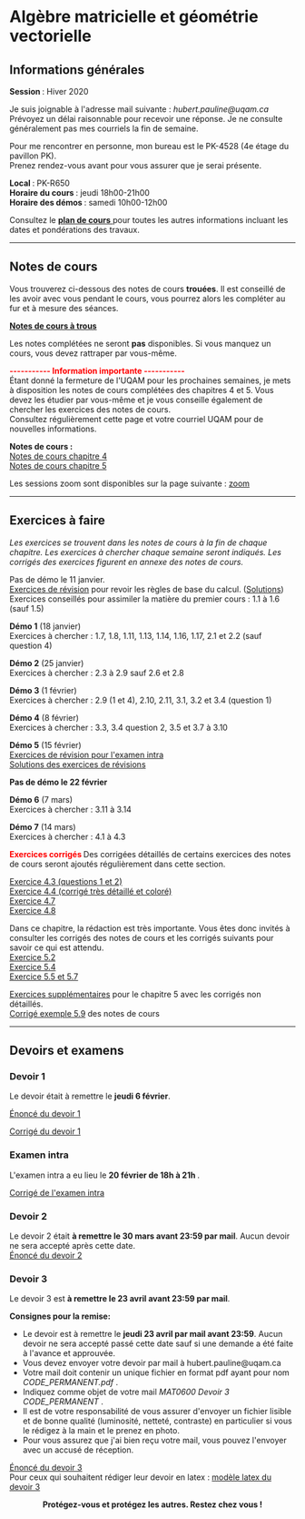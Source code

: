 # Algèbre matricielle et géométrie vectorielle

## Informations générales

<b> Session </b> : Hiver 2020  <br>

Je suis joignable à l'adresse mail suivante : <i> hubert.pauline<span></span><span>@</span><span></span>uqam<span>.</span><span>ca</span><span class="border"> </span> </i> <br/>
Prévoyez un délai raisonnable pour recevoir une réponse. Je ne consulte généralement pas mes courriels la fin de semaine.

Pour me rencontrer en personne, mon bureau est le PK-4528 (4e étage du pavillon PK). <br>
Prenez rendez-vous avant pour vous assurer que je serai présente. 


<b> Local </b> : PK-R650 <br>
<b> Horaire du cours </b> : jeudi 18h00-21h00 <br>
<b> Horaire des démos </b> : samedi 10h00-12h00

Consultez le [<b> plan de cours</b> ](mat0600/plan_de_cours.pdf) pour toutes les autres informations incluant les dates et pondérations des travaux.

******

## Notes de cours

Vous trouverez ci-dessous des notes de cours **trouées**. Il est conseillé de les avoir avec vous pendant le cours, vous pourrez alors les compléter au fur et à mesure des séances.

[<b> Notes de cours à trous</b> ](mat0600/notesMAT0600.pdf)

Les notes complétées ne seront **pas** disponibles. Si vous manquez un cours, vous devez rattraper par vous-même.

<font color="red"><b> ----------- </b></font> 
<font color="red"><b> Information importante </b></font>
<font color="red"><b>  ----------- </b></font> <br>
Étant donné la fermeture de l'UQAM pour les prochaines semaines, je mets à disposition les notes de cours complétées des chapitres 4 et 5. Vous devez les étudier par vous-même et je vous conseille également de chercher les exercices des notes de cours. <br>
Consultez régulièrement cette page et votre courriel UQAM pour de nouvelles informations.
 
<b> Notes de cours : </b> <br>
[Notes de cours chapitre 4](mat0600/notes_chap4.pdf) <br>
[Notes de cours chapitre 5](mat0600/notes_chap5.pdf)

Les sessions zoom sont disponibles sur la page suivante : <a href="zoom.html"> zoom </a>

******

## Exercices à faire

<i>Les exercices se trouvent dans les notes de cours à la fin de chaque chapitre. Les exercices à chercher chaque semaine seront indiqués. Les corrigés des exercices figurent en annexe des notes de cours. </i>

Pas de démo le 11 janvier. <br>
[Exercices de révision](mat0600/exercices_revision.pdf) pour revoir les règles de base du calcul. 
([Solutions](mat0600/solutions_exercices_revision.pdf)) <br>
Exercices conseillés pour assimiler la matière du premier cours : 1.1 à 1.6 (sauf 1.5) <br>

<b>Démo 1</b> (18 janvier) <br>
Exercices à chercher : 1.7, 1.8, 1.11, 1.13, 1.14, 1.16, 1.17, 2.1 et 2.2 (sauf question 4)

<b>Démo 2</b> (25 janvier) <br>
Exercices à chercher : 2.3 à 2.9 sauf 2.6 et 2.8

<b>Démo 3</b> (1 février) <br>
Exercices à chercher : 2.9 (1 et 4), 2.10, 2.11, 3.1, 3.2 et 3.4 (question 1)

<b>Démo 4</b> (8 février) <br>
Exercices à chercher : 3.3, 3.4 question 2, 3.5 et 3.7 à 3.10

<b>Démo 5</b> (15 février) <br>
[Exercices de révision pour l'examen intra](mat0600/revision_intra.pdf)  <br>
[Solutions des exercices de révisions](mat0600/solutions_revision_intra.pdf)

<b> Pas de démo le 22 février </b>

<b>Démo 6</b> (7 mars) <br>
Exercices à chercher : 3.11 à 3.14

<b>Démo 7</b> (14 mars) <br>
Exercices à chercher : 4.1 à 4.3

<font color="red"><b> Exercices corrigés </b></font>
Des corrigées détaillés de certains exercices des notes de cours seront ajoutés régulièrement dans cette section.

[Exercice 4.3 (questions 1 et 2)](mat0600/exercices/ex4_3.pdf) <br>
[Exercice 4.4 (corrigé très détaillé et coloré)](mat0600/exercices/ex4_4.pdf) <br>
[Exercice 4.7](mat0600/exercices/ex4_7.pdf) <br>
[Exercice 4.8](mat0600/exercices/ex4_8.pdf) <br>

Dans ce chapitre, la rédaction est très importante. Vous êtes donc invités à consulter les corrigés des notes de cours et les corrigés suivants pour savoir ce qui est attendu. <br>
[Exercice 5.2](mat0600/exercices/ex5_2.pdf) <br>
[Exercice 5.4](mat0600/exercices/ex5_4.pdf) <br>
[Exercice 5.5 et 5.7](mat0600/exercices/ex5_5et7.pdf) <br>

[Exercices supplémentaires](mat0600/exercices_chap5.pdf) pour le chapitre 5 avec les corrigés non détaillés. <br>
[Corrigé exemple 5.9](mat0600/exemple5_9.pdf) des notes de cours

<!--
Démo 1 (18 janvier) : 1.7, 1.8, 1.11, 1.13, 1.14, 1.16, 1.17, 2.1 et 2.2 (sauf question 4.)
Démo 2 (25 janvier) : 2.2 (question 4), 2.3 à 2.8
Démo 3 (1 février) : 2.10 et 2.11, 3.1, 3.2 et 3.4 question 1
Démo 4 (8 février) : 3.3, 3.4 question 2, 3.5 et 3.7 à 3.10
15 février : révisions
22 février : annulée? (post intra)
29 février : relâche
Démo 5 (7 mars) : 3.11 à 3.14
Démo 6 (14 mars) : 4.1 à 4.3
Démo 7 (21 mars) : 4.4 à 4.6
Démo 8 (28 mars) : 4.7, 4.9 et 5. ... 
Démo 9 (4 avril) : 
11 avril : Pâques
Démo 10 (18 avril) 
-->

******

## Devoirs et examens

### Devoir 1

Le devoir était à remettre le <b>jeudi 6 février</b>. <br>
<!-- en classe ou au secrétariat du département de mathématiques au plus tard à 17:00. Tout retard non autorisé à l'avance sera pénalisé de 10% par jour de retard à partir du vendredi matin. <br>
Les solutions peuvent être cherchées en groupe mais chaque étudiant.e doit rédiger sa propre solution et rendre un travail individuel. <br>
Le manque de soin et de propreté sera pénalisé. Merci de rendre votre devoir sur des feuilles mobiles (blanches ou lignées mais non arrachées d'un cachier) et de l'agrapher (des agrafeuses sont en usage libre dans toutes les bibliothèques de l'UQAM). <br>
Les justifications et les démarches appropriées telles que les étapes de calcul nécessaires (inutile d'en mettre trop) doivent apparaître dans votre copie. Si ce n'est pas le cas, des points seront enlevés mêmes en cas de réponse juste. -->
[Énoncé du devoir 1](mat0600/devoir1.pdf) <br>
<!-- [Modèle latex du devoir 1](mat0600/template_devoir1.zip) (Le dossier compressé contient le fichier latex à compléter avec vos solutions ainsi que les images nécessaires à la compilation.) -->
[Corrigé du devoir 1](mat0600/corrige_devoir1.pdf)

### Examen intra

L'examen intra a eu lieu le <b> 20 février de 18h à 21h </b>. <br>
<!-- Il dure 3h. <br>
Aucun document n'est pas autorisé. Vous avez droit à une calculatrice scientifique (pas de calculatrice graphique programmable). Je vous conseille d'apporter également une règle pour tracer les vecteurs. Les cellulaires sont interdits assurez-vous donc d'avoir votre calculatrice et une montre si besoin. <br>
Vous devez vous présenter à votre salle d'examen 10 min avant le début de l'examen afin que l'on puisse commencer à l'heure. Veillez à avoir avec vous votre carte étudiante ou une pièce d'identité avec photo. --> 
<!-- <b> Salles pour l'examen : </b> <br>
Ceux dont le nom de famille commencent par une lettre comprise entre A et H : PK-R650 <br>
Ceux dont le nom de famille commencent par une lettre comprise entre J et W : SH-3220 -->
[Corrigé de l'examen intra](mat0600/corrige_intra.pdf)

### Devoir 2

Le devoir 2 était <b>à remettre le 30 mars avant 23:59 par mail</b>. Aucun devoir ne sera accepté après cette date. <br>
[Énoncé du devoir 2](mat0600/devoir2.pdf) <br>
<!-- Pour ceux qui souhaitent rédiger leur devoir en latex : [modèle latex du devoir 2](mat0600/template_devoir2.tex) -->
<!-- [Corrigé du devoir 2](mat0600/corrige_devoir2.pdf) -->

### Devoir 3

Le devoir 3 est <b>à remettre le 23 avril avant 23:59 par mail</b>.

<b> Consignes pour la remise: </b> <br>
<ul>
	<li> Le devoir est à remettre le <b>jeudi 23 avril par mail avant 23:59</b>. Aucun devoir ne sera accepté passé cette date sauf si une demande a été faite à l'avance et approuvée. 
	<li> Vous devez envoyer votre devoir par mail à hubert.pauline<span></span><span>@</span><span></span>uqam<span>.</span><span>ca</span><span class="border"> </span>
	<li> Votre mail doit contenir un unique fichier en format pdf ayant pour nom <i> CODE_PERMANENT.pdf </i> .
	<li> Indiquez comme objet de votre mail <i> MAT0600 Devoir 3 CODE_PERMANENT </i>.
	<li> Il est de votre responsabilité de vous assurer d'envoyer un fichier lisible et de bonne qualité (luminosité, netteté, contraste) en particulier si vous le rédigez à la main et le prenez en photo. 
	<li> Pour vous assurez que j'ai bien reçu votre mail, vous pouvez l'envoyer avec un accusé de réception. 
</ul>

[Énoncé du devoir 3](mat0600/devoir3.pdf) <br>
Pour ceux qui souhaitent rédiger leur devoir en latex : [modèle latex du devoir 3](mat0600/template_devoir3.tex)

 <div align="center">
  <b> Protégez-vous et protégez les autres. Restez chez vous ! </b>
</div> 

